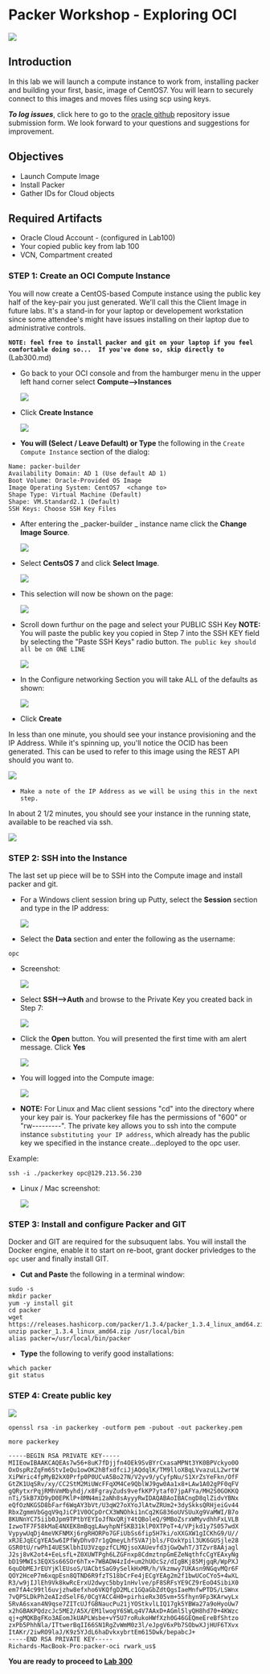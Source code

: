 
# Packer Workshop - Exploring OCI

![](images/WorkshopHeader/200.png)

## Introduction

In this lab we will launch a compute instance to work from, installing packer and building your first, basic, image of CentOS7.  You will learn to securely connect to this images and moves files using scp using keys.

***To log issues***, click here to go to the [ oracle github](https://github.com/oracle/learning-library/issues/new) repository issue submission form. We look forward to your questions and suggestions for improvement.

## Objectives

- Launch Compute Image 
- Install Packer
- Gather IDs for Cloud objects

## Required Artifacts

- Oracle Cloud Account - (configured in Lab100)
- Your copied public key from lab 100
- VCN, Compartment created

### **STEP 1**: Create an OCI Compute Instance

You will now create a CentOS-based Compute instance using the public key half of the key-pair you just generated.  We'll call this the Client Image in future labs.  It's a stand-in for your laptop or developement workstation since some attendee's might have issues installing on their laptop due to administrative controls.

**`NOTE: feel free to install packer and git on your laptop if you feel comfortable doing so...  If you've done so, skip directly to `** (Lab300.md)

- Go back to your OCI console and from the hamburger menu in the upper left hand corner 
select **Compute-->Instances**

    ![](images/050Linux/26.PNG)

- Click **Create Instance**

   ![](images/050Linux/26.1.PNG)

- **You will (Select / Leave Default) or Type** the following in the `Create Compute Instance` section of the dialog:

```
Name: packer-builder
Availability Domain: AD 1 (Use default AD 1)
Boot Volume: Oracle-Provided OS Image
Image Operating System: CentOS7  <change to>
Shape Type: Virtual Machine (Default)
Shape: VM.Standard2.1 (Default)
SSH Keys: Choose SSH Key Files
```

- After entering the _packer-builder    _ instance name click the **Change Image Source**.

   ![](images/050Linux/27-3.PNG)

- Select **CentsOS 7** and click **Select Image**.

   ![](images/050Linux/27-5.PNG)

- This selection will now be shown on the page:

   ![](images/050Linux/27.7.PNG)

- Scroll down furthur on the page and select your PUBLIC SSH Key
**NOTE:** You will paste the public key you copied in Step 7 into the SSH KEY field by selecting the "Paste SSH Keys" radio button. `The public key should all be on ONE LINE`

   ![](images/050Linux/28.1.PNG)

- In the Configure networking Section you will take ALL of the defaults as shown:

   ![](images/050Linux/29.1.PNG)

- Click **Create**

In less than one minute, you should see your instance provisioning and the IP Address.  While it's spinning up, you'll notice the OCID has been generated.  This can be used to refer to this image using the REST API should you want to.

![](images/050Linux/30.1.PNG)

- `Make a note of the IP Address as we will be using this in the next step.`

In about 2 1/2 minutes, you should see your instance in the running state, available to be reached via ssh.

   ![](images/050Linux/30.2.PNG)


### **STEP 2**: SSH into the Instance

The last set up piece will be to SSH into the Compute image and install packer and git.

- For a Windows client session bring up Putty, select the **Session** section and type in the IP address:

   ![](images/050Linux/31.PNG)

- Select the **Data** section and enter the following as the username:

```
opc
```

- Screenshot:

  ![](images/050Linux/32.PNG)

- Select **SSH-->Auth** and browse to the Private Key you created back in Step 7:

   ![](images/050Linux/33.PNG)

- Click the **Open** button. You will presented the first time with am alert message. Click **Yes**

   ![](images/050Linux/35.PNG)

- You will logged into the Compute image:

   ![](images/050Linux/36.PNG)

- **NOTE:** For Linux and Mac client sessions "cd" into the directory where your key pair is. Your packerkey file has the permissions of "600" or "rw---------".  The private key allows you to ssh into the compute instance `substituting your IP address`, which already has the public key we specified in the instance create...deployed to the opc user.

Example:

```
ssh -i ./packerkey opc@129.213.56.230
```

- Linux / Mac screenshot:

  ![](images/050Linux/31.1.PNG)

### **STEP 3**: Install and configure Packer and GIT

Docker and GIT are required for the subsuquent labs. You will install the Docker engine, enable it to start on re-boot, grant docker privledges to the `opc` user and finally install GIT.

- **Cut and Paste** the following in a terminal window:

```
sudo -s
mkdir packer
yum -y install git
cd packer
wget https://releases.hashicorp.com/packer/1.3.4/packer_1.3.4_linux_amd64.zip
unzip packer_1.3.4_linux_amd64.zip /usr/local/bin
alias packer=/usr/local/bin/packer
```

- **Type** the following to verify good installations:

```
which packer
git status
```

### **STEP 4**: Create public key 

   ![](images/050Linux/41.1.PNG)

```
openssl rsa -in packerkey -outform pem -pubout -out packerkey.pem

more packerkey

-----BEGIN RSA PRIVATE KEY-----
MIIEowIBAAKCAQEAs7w56+8uK7fDjjfn4OEk9SvBYrCxasaMPNt3YK0BPVckyo0O
OxOspRzZqFm6StvIeQu1owOK2hBfxdfciJjAQdqlK/TM9lloXBqLVvazuLL2wrtW
XiPWric4fpMyB2kX0Prfp0P0UCvA5Bo27N/V2yv9/yCyfpNu/S1XrZsYeFkn/OfF
GtZK1UqSRv/xy/CC2StM2MiUWcFFqXM4Ce9QblWJ9gw0Aa1x8+LAw1A02gPF0qFV
gQRytxrPqjRMhVmMbyhdj/x8FgrayZuds9vefkKP7ytaf07jpAFYa/MH2S0GOKKQ
nTi/5kB7XD9yD0EPKlP+8MN4mi2aNh8sAyyyRwIDAQABAoIBACngD8qlZidvYBNx
eQfOzNKGSD8bFarf6WqAY3bVt/U3qW27oXYoJlAtwZRUm2+3dySkksQRHjeiGv44
RbxZgmmVbGgqV9qJiCP1V0OCpOrCX3WNOhki1nCq2KG836oUVSUuXg9VaMWI/B7o
8KUNnYC75iib0Jpm9TPtbYEYIoJfNxQRjY4tQBoleQ/9MBoZsrxWMyvdhhFxLVLB
IzwoTF7F58kMaE4NXEK8mBqgLAwyhpNfSKB31klP0XTPoT+4/VPjkd1y7S057wdX
VypywUqDj4meVKFNMXj6rgRHORPo7GFiUbSs6fip5H7ki/oXXGXW1gICKhG9/U//
xRJEJqECgYEA5w6IPfWyDhv07r1gQmeyLhfSVA7jbls/FOxkYpil3UK6GUSjle28
GSR0tU/rwPhI4UESKlbhIU3VzqpzfCLMQjsoXAUevfd3jGwQwhT/3TZvr8AAjagl
J2sj8vK2ot4+EeLsfL+Z0XUWTPgh6LZGFnxp8CdmztnpGmEZeNqthfcCgYEAxyNg
bD19MWIs3EQXSs66SOr6hTx+7WBADW4zId+um2hUOcSz/dIgBKj85MjgqR/WpPXJ
6quDbMEJrEUYjKlEUsoS/UACbtSaG9ySelkHxMR/h/Vkzmwy7UKAsn9NGqvMQr6F
QOY2HceP7m6xqpEsn8QTND6R9fzTS18bCrFe4jECgYEAg2m2f1bwUCoCYo5+4wXL
R3/w9jIJlEh9Vk8kwRcErxU2dwyc5bby1nHvlve/pF8SRFsYE9CZ9rEoO4SibiX0
em7fA4c99tl6uvjzhw8efxho6VKQfgD2MLc1GQaGbZdtQgsIaeMnfwPTDS/LSWnx
7vQP5LDkPh2eAIzdSelF6/0CgYACC4H0+pirhieRx305vm+5Sfhyn9Fp3KArwyLx
SRvA6sxan4N9qse7ZITcUJfGBNaucPu21jYOStkvlLIQ17gk5YBWa27a9oHyoUw7
x2hGBAKPQdzcJc5ME2/A5X/EM1lwogY6SWLq4V7AAxD+AGml5lyQH8hd70+4KWzc
qj+gMQKBgFKo3AEomJkUAPLWsbe+vY5U7roRukoHWfXzh0G46GEQmeEreBfShtzo
zxPb5PhhNla/ITtwerBqII66SN1RgZvWmM0z3l/eJpgV6xPb7SObwXJjHUF6TXvx
ItAKr/2iwRO9laJ/K9z5YJdL6haDvkxybrtEm615Dwk/bepabcJ+
-----END RSA PRIVATE KEY-----
Richards-MacBook-Pro:packer-oci rwark_us$ 

```



**You are ready to proceed to [Lab 300](Lab300.md)**
